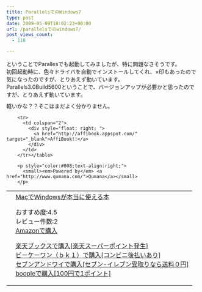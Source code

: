 ```yaml
---
title: ParallelsでのWindows7
type: post
date: 2009-05-09T18:02:23+00:00
url: /parallelsでのwindows7/
post_views_count:
  - 118

---
```

ということでParallesでも起動してみましたが、特に問題なさそうです。  
初回起動時に、色々ドライバを自動でインストールしてくれ、×印もあったので気になったのですが、とりあえず動いています。  
Parallels3.0Build5600ということで、バージョンアップが必要かと思ったのですが、とりあえず動いています。  
<img style="margin: 5px" alt="" src="https://i2.wp.com/jqinglong.html.xdomain.jp/bimg/para.png?w=400" data-recalc-dims="1" />  
軽いかな？？そこはまだよく分かりません。

<table>
  <tr>
    <td style="vertical-align:top;">
      <a href="http://www.amazon.co.jp/Mac%E3%81%A7Windows%E3%81%8C%E6%9C%AC%E5%BD%93%E3%81%AB%E4%BD%BF%E3%81%88%E3%82%8B%E6%9C%AC/dp/4756147607%3FSubscriptionId%3D1JWQWN8E4Z5TR27962G2%26tag%3Dgaeaffibook-22%26linkCode%3Dxm2%26camp%3D2025%26creative%3D165953%26creativeASIN%3D4756147607" target="_blank"><img style="border-style:none;" alt="" src="https://i2.wp.com/ecx.images-amazon.com/images/I/5167CZMHHXL._SL160_.jpg" data-recalc-dims="1" /></a>
    </td>
    <td style="vertical-align:top;">
      <a href="http://www.amazon.co.jp/Mac%E3%81%A7Windows%E3%81%8C%E6%9C%AC%E5%BD%93%E3%81%AB%E4%BD%BF%E3%81%88%E3%82%8B%E6%9C%AC/dp/4756147607%3FSubscriptionId%3D1JWQWN8E4Z5TR27962G2%26tag%3Dgaeaffibook-22%26linkCode%3Dxm2%26camp%3D2025%26creative%3D165953%26creativeASIN%3D4756147607" target="_blank">MacでWindowsが本当に使える本</a> </p>
      <p>
        おすすめ度:4.5<br />レビュー件数:2<br /><a href="http://www.amazon.co.jp/Mac%E3%81%A7Windows%E3%81%8C%E6%9C%AC%E5%BD%93%E3%81%AB%E4%BD%BF%E3%81%88%E3%82%8B%E6%9C%AC/dp/4756147607%3FSubscriptionId%3D1JWQWN8E4Z5TR27962G2%26tag%3Dgaeaffibook-22%26linkCode%3Dxm2%26camp%3D2025%26creative%3D165953%26creativeASIN%3D4756147607" target="_blank">Amazonで購入</a>
      </p>
      <p>
        <a href="http://px.a8.net/svt/ejp?a8mat=1HPMBE+5CX82+1N6+BW8O2&a8ejpredirect=http%3A%2F%2Fsearch.books.rakuten.co.jp%2Fbksearch%2Fdt%3Fg%3D001%26bisbn%3D4756147607" target="_blank">楽天ブックスで購入[楽天スーパーポイント発生]</a> <img height="1" border="0" width="1" alt="" src="https://i2.wp.com/www12.a8.net/0.gif?resize=1%2C1" data-recalc-dims="1" /><br /><a href="http://px.a8.net/svt/ejp?a8mat=1HRMFS+EEKKOI+10UY+HUKPU&a8ejpredirect=http%3A%2F%2Fwww.bk1.jp%2FkeywordSearchResult%2F%3Fkeyword%3D4756147607%26storeCd%3D1%26searchFlg%3D9%26x%3D43%26y%3D11%26partnerid%3D02a801" target="_blank">ビーケーワン（ｂｋ１）で購入[コンビニ後払いあり]</a> <img height="1" border="0" width="1" alt="" src="https://i2.wp.com/www12.a8.net/0.gif?resize=1%2C1" data-recalc-dims="1" /><br /><a href="http://click.linksynergy.com/fs-bin/statform?id=aR0TIOX*qAA&offerid=137560&bnid=1490&subid=&subid=0&kword_in=4756147607&oop=on" target="_blank">セブンアンドワイで購入[セブン-イレブン受取りなら送料０円]</a><img height="1" border="0" width="1" alt="" src="http://ad.linksynergy.com/fs-bin/show?id=aR0TIOX*qAA&bids=137560&type=5&subid=0" /><br /><a href="http://click.linksynergy.com/fs-bin/statform?id=aR0TIOX*qAA&offerid=33310&bnid=2&subid=0&ifc=4&ifr=9784756147608" target="_blank">boopleで購入[100円で1ポイント]</a></td> </tr> 
        
        <tr>
          <td colspan="2">
            <div style="float: right; ">
              <a href="http://affibook.appspot.com/" target="_blank">AffiBook!!</a>
            </div>
          </td>
        </tr></table> 
        
        <p style="color:#008;text-align:right;">
          <small><em>Powered by</em> <a href="http://www.qumana.com/">Qumana</a></small>
        </p>